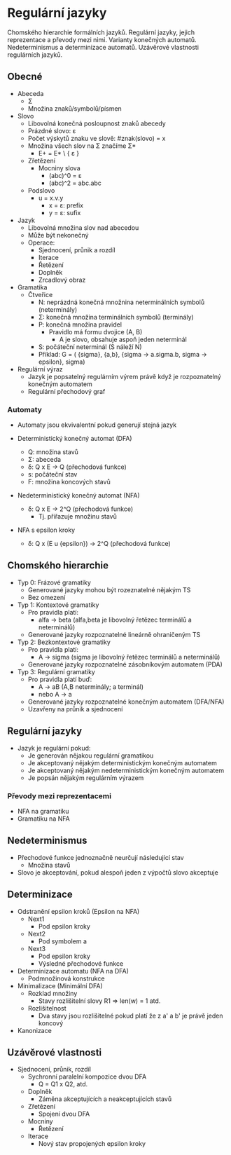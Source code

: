 # Regulární jazyky

Chomského hierarchie formálních jazyků. Regulární jazyky, jejich reprezentace a převody mezi nimi. Varianty konečných automatů. Nedeterminismus a determinizace automatů. Uzávěrové vlastnosti regulárních jazyků.

## Obecné

- Abeceda
    - Σ
    - Množina znaků/symbolů/písmen
- Slovo
    - Libovolná konečná posloupnost znaků abecedy
    - Prázdné slovo: ε
    - Počet výskytů znaku ve slově: #znak(slovo) = x
    - Množina všech slov na Σ značíme Σ*
        - E+ = E* \ { ε }
    - Zřetězení
        - Mocniny slova
            - (abc)^0 = ε 
            - (abc)^2 = abc.abc
    - Podslovo
        - u = x.v.y
            - x = ε: prefix
            - y = ε: sufix
- Jazyk
    - Libovolná množina slov nad abecedou
    - Může být nekonečný
    - Operace:
        - Sjednocení, průnik a rozdíl
        - Iterace
        - Řetězení
        - Doplněk
        - Zrcadlový obraz
- Gramatika
    - Čtveřice
        - N: neprázdná konečná množnina neterminálních symbolů (neterminály)
        - Σ: konečná množina terminálních symbolů (terminály)
        - P: konečná množina pravidel
            - Pravidlo má formu dvojice (A, B)
                - A je slovo, obsahuje aspoň jeden neterminál
        - S: počáteční neterminál (S náleží N)
        - Příklad: G = ( {sigma}, {a,b}, {sigma -> a.sigma.b, sigma -> epsilon}, sigma)
- Regulární výraz
    - Jazyk je popsatelný regulárním výrem právě když je rozpoznatelný konečným automatem
    - Regulární přechodový graf

### Automaty

- Automaty jsou ekvivalentní pokud generují stejná jazyk

- Deterministický konečný automat (DFA)
    - Q: množina stavů
    - Σ: abeceda
    - δ: Q x E -> Q (přechodová funkce)
    - s: počáteční stav
    - F: množina koncových stavů

- Nedeterministický konečný automat (NFA)
    - δ: Q x E -> 2^Q (přechodová funkce)
        - Tj. přiřazuje množinu stavů

- NFA s epsilon kroky
    - δ: Q x (E u {epsilon}) -> 2^Q (přechodová funkce)

## Chomského hierarchie

- Typ 0: Frázové gramatiky
    - Generované jazyky mohou být rozeznatelné nějakým TS
    - Bez omezení
- Typ 1: Kontextové gramatiky
    - Pro pravidla platí:
        - alfa -> beta (alfa,beta je libovolný řetězec terminálů a neterminálů)
    - Generované jazyky rozpoznatelné lineárně ohraničeným TS
- Typ 2: Bezkontextové gramatiky
    - Pro pravidla platí:
        - A -> sigma (sigma je libovolný řetězec terminálů a neterminálů)
    - Generované jazyky rozpoznatelné zásobníkovým automatem (PDA)
- Typ 3: Regulární gramatiky
    - Pro pravidla platí buď:
        - A -> aB (A,B neterminály; a terminál)
        - nebo A -> a
    - Generované jazyky rozpoznatelné konečným automatem (DFA/NFA)
    - Uzavřeny na průnik a sjednocení

## Regulární jazyky

- Jazyk je regulární pokud:
    - Je generován nějakou regulární gramatikou
    - Je akceptovaný nějakým deterministickým konečným automatem
    - Je akceptovaný nějakým nedeterministickým konečným automatem
    - Je popsán nějakým regulárním výrazem

### Převody mezi reprezentacemi

- NFA na gramatiku
- Gramatiku na NFA

## Nedeterminismus

- Přechodové funkce jednoznačně neurčují následující stav
    - Množina stavů
- Slovo je akceptování, pokud alespoň jeden z výpočtů slovo akceptuje

## Determinizace

- Odstranění epsilon kroků (Epsilon na NFA)
    - Next1
        - Pod epsilon kroky
    - Next2
        - Pod symbolem a
    - Next3
        - Pod epsilon kroky
        - Výsledné přechodové funkce
- Determinizace automatu (NFA na DFA)
    - Podmnožinová konstrukce
- Minimalizace (Minimální DFA)
    - Rozklad množiny
        - Stavy rozlišitelní slovy R1 => len(w) = 1 atd.
    - Rozlišitelnost
        - Dva stavy jsou rozlišitelné pokud platí že z a' a b' je právě jeden koncový
- Kanonizace

## Uzávěrové vlastnosti

- Sjednocení, průnik, rozdíl
    - Sychronní paralelní kompozice dvou DFA
         - Q = Q1 x Q2, atd.
    - Doplněk
        - Záměna akceptujících a neakceptujících stavů
    - Zřetězení
        - Spojení dvou DFA
    - Mocniny
        - Řetězení
    - Iterace
        - Nový stav propojených epsilon kroky
